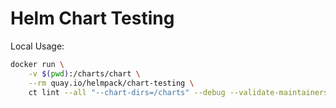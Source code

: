 # Helm Chart Testing


Local Usage:

```bash
docker run \
    -v $(pwd):/charts/chart \
    --rm quay.io/helmpack/chart-testing \
    ct lint --all "--chart-dirs=/charts" --debug --validate-maintainers=false
```
